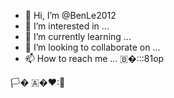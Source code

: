 - 👋 Hi, I’m @BenLe2012
- 👀 I’m interested in ...
- 🌱 I’m currently learning ...
- 💞️ I’m looking to collaborate on ...
- 📫 How to reach me ...
🇧�:::81op
<!---
BenLe2012/BenLe2012 is a ✨ special ✨ repository because its `README.md` (this file) appears on your GitHub profile.
You can click the Preview link to take a look at your changes.
--->
🏳️‍�
🇦�❤::rainbow:
